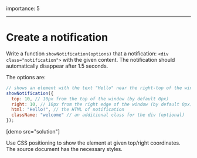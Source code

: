 importance: 5

---

# Create a notification

Write a function `showNotification(options)` that a notification: `<div class="notification">` with the given content. The notification should automatically disappear after 1.5 seconds.

The options are:

```js
// shows an element with the text "Hello" near the right-top of the window
showNotification({
  top: 10, // 10px from the top of the window (by default 0px)
  right: 10, // 10px from the right edge of the window (by default 0px)
  html: "Hello!", // the HTML of notification
  className: "welcome" // an additional class for the div (optional)
});
```

[demo src="solution"]


Use CSS positioning to show the element at given top/right coordinates. The source document has the necessary styles.
